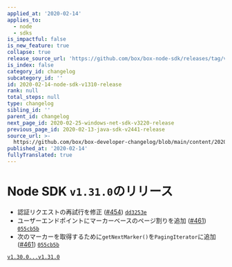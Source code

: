 ```yaml
---
applied_at: '2020-02-14'
applies_to:
  - node
  - sdks
is_impactful: false
is_new_feature: true
collapse: true
release_source_url: 'https://github.com/box/box-node-sdk/releases/tag/v1.31.0'
is_index: false
category_id: changelog
subcategory_id: ''
id: 2020-02-14-node-sdk-v1310-release
rank: null
total_steps: null
type: changelog
sibling_id: ''
parent_id: changelog
next_page_id: 2020-02-25-windows-net-sdk-v3220-release
previous_page_id: 2020-02-13-java-sdk-v2441-release
source_url: >-
  https://github.com/box/box-developer-changelog/blob/main/content/2020/02-14-node-sdk-v1310-release.md
published_at: '2020-02-14'
fullyTranslated: true
---
```

# Node SDK `v1.31.0`のリリース

* 認証リクエストの再試行を修正 ([#454](https://github.com/box/box-node-sdk/pull/454)) [`dd3253e`](https://github.com/box/box-node-sdk/commit/dd3253e)
* ユーザーエンドポイントにマーカーベースのページ割りを追加 ([#461](https://github.com/box/box-node-sdk/pull/461)) [`055cb5b`](https://github.com/box/box-node-sdk/commit/055cb5b)
* 次のマーカーを取得するために`getNextMarker()`を`PagingIterator`に追加 ([#461](https://github.com/box/box-node-sdk/pull/461)) [`055cb5b`](https://github.com/box/box-node-sdk/commit/055cb5b)

[`v1.30.0...v1.31.0`](https://github.com/box/box-node-sdk/compare/`v1.30.0...v1.31.0`)
